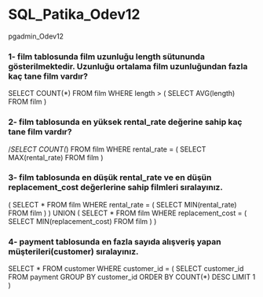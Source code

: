 # SQL_Patika_Odev12
pgadmin_Odev12

### 1- film tablosunda film uzunluğu length sütununda gösterilmektedir. Uzunluğu ortalama film uzunluğundan fazla kaç tane film vardır?
SELECT COUNT(*) FROM film
WHERE length > 
(
	SELECT AVG(length) FROM film
)

### 2- film tablosunda en yüksek rental_rate değerine sahip kaç tane film vardır?
/*SELECT COUNT(*) FROM film
WHERE rental_rate = 
(
	SELECT MAX(rental_rate) FROM film
)

### 3- film tablosunda en düşük rental_rate ve en düşün replacement_cost değerlerine sahip filmleri sıralayınız.
(
	SELECT * FROM film
	WHERE rental_rate = 
	(
		SELECT MIN(rental_rate) FROM film
	)
)
UNION
(
	SELECT * FROM film
	WHERE replacement_cost = 
	(
		SELECT MIN(replacement_cost) FROM film
	)
)

### 4- payment tablosunda en fazla sayıda alışveriş yapan müşterileri(customer) sıralayınız.
SELECT * FROM customer
WHERE customer_id = 
(
	SELECT customer_id FROM payment
	GROUP BY customer_id
	ORDER BY COUNT(*) DESC
	LIMIT 1	
)
